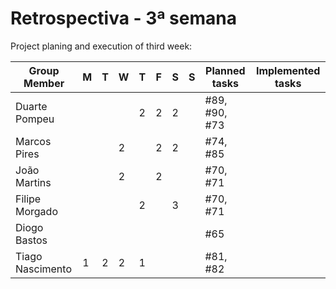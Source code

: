# Retrospectiva   - 3ª semana #

Project planing and execution of third week:

| Group Member     | M  | T  | W  | T  | F  | S  | S  | Planned tasks      | Implemented tasks|
|------------------|----|----|----|----|----|----|----|--------------------|------------------|
| Duarte Pompeu    |    |    |    | 2  |  2 |  2 |    | #89, #90, #73      |                  |
| Marcos Pires     |    |    |  2 |    |  2 |  2 |    | #74, #85           |                  |
| João Martins     |    |    |  2 |    |  2 |    |    | #70, #71           |                  |
| Filipe Morgado   |    |    |    |  2 |    |  3 |    | #70, #71           |                  |  
| Diogo Bastos     |    |    |    |    |    |    |    | #65                |                  |
| Tiago Nascimento |  1 | 2  |  2 | 1  |    |    |    | #81, #82           |                  |
